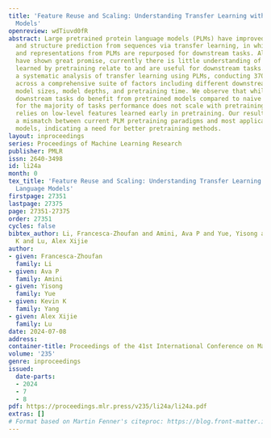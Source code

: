 ```yaml
---
title: 'Feature Reuse and Scaling: Understanding Transfer Learning with Protein Language
  Models'
openreview: wdTiuvd0fR
abstract: Large pretrained protein language models (PLMs) have improved protein property
  and structure prediction from sequences via transfer learning, in which weights
  and representations from PLMs are repurposed for downstream tasks. Although PLMs
  have shown great promise, currently there is little understanding of how the features
  learned by pretraining relate to and are useful for downstream tasks. We perform
  a systematic analysis of transfer learning using PLMs, conducting 370 experiments
  across a comprehensive suite of factors including different downstream tasks, architectures,
  model sizes, model depths, and pretraining time. We observe that while almost all
  downstream tasks do benefit from pretrained models compared to naive sequence representations,
  for the majority of tasks performance does not scale with pretraining, and instead
  relies on low-level features learned early in pretraining. Our results point to
  a mismatch between current PLM pretraining paradigms and most applications of these
  models, indicating a need for better pretraining methods.
layout: inproceedings
series: Proceedings of Machine Learning Research
publisher: PMLR
issn: 2640-3498
id: li24a
month: 0
tex_title: 'Feature Reuse and Scaling: Understanding Transfer Learning with Protein
  Language Models'
firstpage: 27351
lastpage: 27375
page: 27351-27375
order: 27351
cycles: false
bibtex_author: Li, Francesca-Zhoufan and Amini, Ava P and Yue, Yisong and Yang, Kevin
  K and Lu, Alex Xijie
author:
- given: Francesca-Zhoufan
  family: Li
- given: Ava P
  family: Amini
- given: Yisong
  family: Yue
- given: Kevin K
  family: Yang
- given: Alex Xijie
  family: Lu
date: 2024-07-08
address:
container-title: Proceedings of the 41st International Conference on Machine Learning
volume: '235'
genre: inproceedings
issued:
  date-parts:
  - 2024
  - 7
  - 8
pdf: https://proceedings.mlr.press/v235/li24a/li24a.pdf
extras: []
# Format based on Martin Fenner's citeproc: https://blog.front-matter.io/posts/citeproc-yaml-for-bibliographies/
---
```

